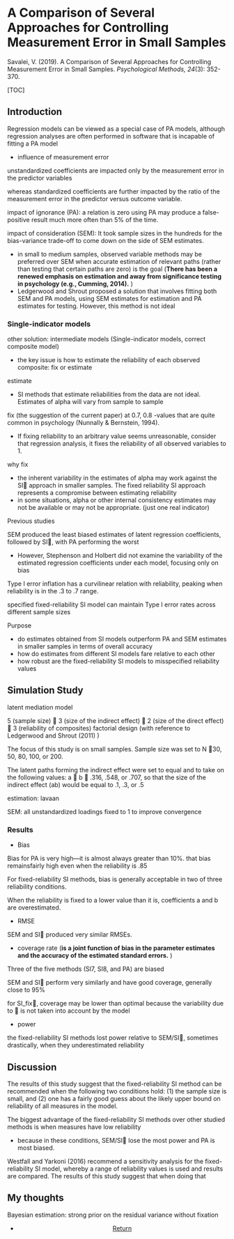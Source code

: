 # A Comparison of Several Approaches for Controlling Measurement Error in Small Samples 

Savalei, V. (2019). A Comparison of Several Approaches for Controlling Measurement Error in Small Samples. *Psychological Methods, 24*(3): 352-370.

[TOC]

## Introduction

Regression models can be viewed as a special case of PA models, although regression analyses are often performed in software that is incapable of fitting a PA model 

- influence of measurement error

unstandardized coefficients are impacted only by the measurement error in the predictor variables

whereas standardized coefficients are further impacted by the ratio of the measurement error in the predictor versus outcome variable. 



impact of ignorance (PA): a relation is zero using PA may produce a false-positive result much more often than 5% of the time. 

impact of consideration (SEM): It took sample sizes in the hundreds for the bias-variance trade-off to come down on the side of SEM estimates. 

- in small to medium samples, observed variable methods may be preferred over SEM when accurate estimation of relevant paths (rather than testing that certain paths are zero) is the goal (**There has been a renewed emphasis on estimation and away from significance testing in psychology (e.g., Cumming, 2014).** )
- Ledgerwood and Shrout proposed a solution that involves fitting both SEM and PA models, using SEM estimates for estimation and PA estimates for testing. However, this method is not ideal 

### Single-indicator models

other solution: intermediate models (Single-indicator models, correct composite model)

- the key issue is how to estimate the reliability of each observed composite: fix or estimate

estimate

- SI methods that estimate reliabilities from the data are not ideal. Estimates of alpha will vary from sample to sample 

fix (the suggestion of the current paper) at 0.7, 0.8 -values that are quite common in psychology (Nunnally & Bernstein, 1994). 

- If fixing reliability to an arbitrary value seems unreasonable, consider that regression analysis, it fixes the reliability of all observed variables to 1. 

why fix

- the inherent variability in the estimates of alpha may work against the SI approach in smaller samples. The fixed reliability SI approach represents a compromise between estimating reliability 
- in some situations, alpha or other internal consistency estimates may not be available or may not be appropriate.  (just one real indicator)



Previous studies

SEM produced the least biased estimates of latent regression coefficients, followed by SI, with PA performing the worst 

- However, Stephenson and Holbert did not examine the variability of the estimated regression coefficients under each model, focusing only on bias 

Type I error inflation has a curvilinear relation with reliability, peaking when reliability is in the .3 to .7 range. 

specified fixed-reliability SI model can maintain Type I error rates across different sample sizes 



Purpose

- do estimates obtained from SI models outperform PA and SEM estimates in smaller samples in terms of overall accuracy 
- how do estimates from different SI models fare relative to each other 
- how robust are the fixed-reliability SI models to misspecified reliability values 

## Simulation Study

latent mediation model

5 (sample size)  3 (size of the indirect effect)  2 (size of the direct effect)  3 (reliability of composites) factorial design  (with reference to Ledgerwood and Shrout (2011) )

The focus of this study is on small samples. Sample size was set to N  30, 50, 80, 100, or 200.  

The latent paths forming the indirect effect were set to equal and to take on the following values: a  b  .316, .548, or .707, so that the size of the indirect effect (ab) would be equal to .1, .3, or .5 

estimation: lavaan

SEM: all unstandardized loadings fixed to 1 to improve convergence

### Results

- Bias

Bias for PA is very high—it is almost always greater than 10%.  that bias remainsfairly high even when the reliability is .85 

For fixed-reliability SI methods, bias is generally acceptable in two of three reliability conditions.  

When the reliability is fixed to a lower value than it is, coefficients a and b are overestimated.  

- RMSE

SEM and SI produced very similar RMSEs.  

- coverage rate (**is a joint function of bias in the parameter estimates and the accuracy of the estimated standard errors.**  )

Three of the five methods (SI7, SI8, and PA) are biased 

SEM and SI perform very similarly and have good coverage, generally close to 95% 

for SI_fix, coverage may be lower than optimal because the variability due to  is not taken into account by the model 

- power

the fixed-reliability SI methods lost power relative to SEM/SI, sometimes drastically, when they underestimated reliability 

## Discussion

The results of this study suggest that the fixed-reliability SI method can be recommended when the following two conditions hold: (1) the sample size is small, and (2) one has a fairly good guess about the likely upper bound on reliability of all measures in the model.  

The biggest advantage of the fixed-reliability SI methods over other studied methods is when measures have low reliability 

- because in these conditions, SEM/SI lose the most power and PA is most biased.  

Westfall and Yarkoni (2016) recommend a sensitivity analysis for the fixed-reliability SI model, whereby a range of reliability values is used and results are compared. The results of this study suggest that when doing that 

## My thoughts

Bayesian estimation: strong prior on the residual variance without fixation





<center>
<ul class="actions">
<li><a href="https://www.lijinzhang.xyz/blog_200520_summary.html" class="button">Return</a></li>
</ul>			
</center>